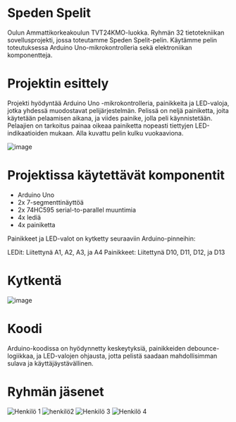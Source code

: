 # Speden Spelit
Oulun Ammattikorkeakoulun TVT24KMO-luokka. Ryhmän 32 tietotekniikan sovellusprojekti, jossa toteutamme Speden Spelit-pelin. Käytämme pelin toteutuksessa Arduino Uno-mikrokontrolleria sekä elektroniikan komponentteja.

# Projektin esittely

Projekti hyödyntää Arduino Uno -mikrokontrolleria, painikkeita ja LED-valoja, jotka yhdessä muodostavat pelijärjestelmän. Pelissä on neljä painiketta, joita käytetään pelaamisen aikana, ja viides painike, jolla peli käynnistetään. Pelaajien on tarkoitus painaa oikeaa painiketta nopeasti tiettyjen LED-indikaatioiden mukaan. Alla kuvattu pelin kulku vuokaaviona.

![image](https://github.com/user-attachments/assets/e7a67299-080e-41c5-8c8d-a0dfac94a6ee)

# Projektissa käytettävät komponentit
- 	Arduino Uno
- 	2x 7-segmenttinäyttöä
- 	2x 74HC595 serial-to-parallel muuntimia
- 	4x lediä
- 	4x painiketta

Painikkeet ja LED-valot on kytketty seuraaviin Arduino-pinneihin:

LEDit: Liitettynä A1, A2, A3, ja A4
Painikkeet: Liitettynä D10, D11, D12, ja D13

# Kytkentä
![image](https://github.com/user-attachments/assets/87d2d699-db9b-42f2-a33c-7433e69b6a8c)

# Koodi

Arduino-koodissa on hyödynnetty keskeytyksiä, painikkeiden debounce-logiikkaa, ja LED-valojen ohjausta, jotta pelistä saadaan mahdollisimman sulava ja käyttäjäystävällinen.


# Ryhmän jäsenet

![Henkilö 1](https://github.com/jennysara.png) ![henkilö2](https://github.com/Janitamaaaria.png) ![Henkilö 3](https://github.com/mikkohaapea.png) ![Henkilö 4](https://github.com/SariErv.png)
